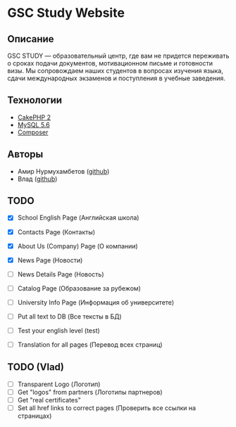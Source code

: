 # GSC Study Website

## Описание

GSC STUDY — образовательный центр, где вам не придется переживать о сроках подачи документов, мотивационном письме и готовности визы. Мы сопровождаем наших студентов в вопросах изучения языка, сдачи международных экзаменов и поступления в учебные заведения.

## Технологии

- [CakePHP 2](http://book.cakephp.org/2.0/en/index.html)
- [MySQL 5.6](https://dev.mysql.com/doc/refman/5.6/en/)
- [Composer](https://getcomposer.org/)

## Авторы

- Амир Нурмухамбетов ([github](https://github.com/Hereugo))
- Влад ([github](https://github.com/hectoxor))


## TODO

- [x] School English Page (Английская школа)
- [x] Contacts Page (Контакты)
- [x] About Us (Company) Page (О компании)
- [x] News Page (Новости)
- [ ] News Details Page (Новость)
- [ ] Catalog Page (Образование за рубежом)
- [ ] University Info Page (Информация об университете)
- [ ] Put all text to DB (Все тексты в БД)
- [ ] Test your english level (test)
- [ ] Translation for all pages (Перевод всех страниц)


## TODO (Vlad)

- [ ] Transparent Logo (Логотип)
- [ ] Get "logos" from partners (Логотипы партнеров)
- [ ] Get "real certificates"
- [ ] Set all href links to correct pages (Проверить все ссылки на страницах)
